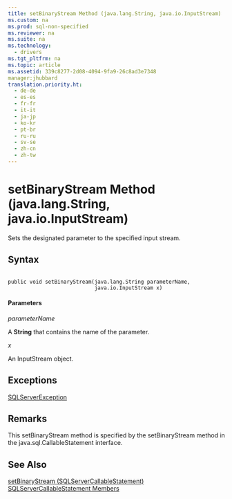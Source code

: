 ```yaml
---
title: setBinaryStream Method (java.lang.String, java.io.InputStream)
ms.custom: na
ms.prod: sql-non-specified
ms.reviewer: na
ms.suite: na
ms.technology: 
  - drivers
ms.tgt_pltfrm: na
ms.topic: article
ms.assetid: 339c8277-2d08-4094-9fa9-26c8ad3e7348
manager:jhubbard
translation.priority.ht: 
  - de-de
  - es-es
  - fr-fr
  - it-it
  - ja-jp
  - ko-kr
  - pt-br
  - ru-ru
  - sv-se
  - zh-cn
  - zh-tw
---
```

# setBinaryStream Method (java.lang.String, java.io.InputStream)
  Sets the designated parameter to the specified input stream.  
  
## Syntax  
  
```  
  
public void setBinaryStream(java.lang.String parameterName,  
                            java.io.InputStream x)  
```  
  
#### Parameters  
 *parameterName*  
  
 A **String** that contains the name of the parameter.  
  
 *x*  
  
 An InputStream object.  
  
## Exceptions  
 [SQLServerException](../content/SQLServerException-Class.md)  
  
## Remarks  
 This setBinaryStream method is specified by the setBinaryStream method in the java.sql.CallableStatement interface.  
  
## See Also  
 [setBinaryStream &#40;SQLServerCallableStatement&#41;](../content/setBinaryStream--SQLServerCallableStatement-.md)   
 [SQLServerCallableStatement Members](../content/SQLServerCallableStatement-Members.md)  
  
  